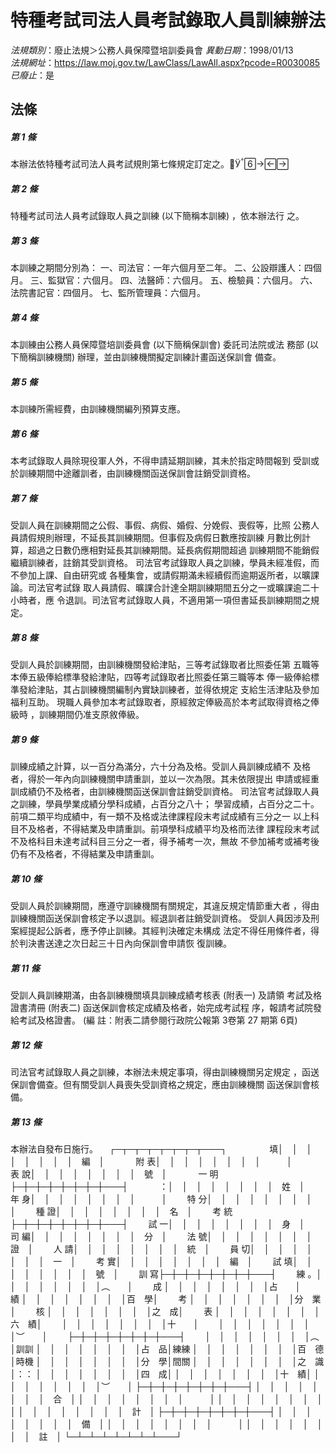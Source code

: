 # 特種考試司法人員考試錄取人員訓練辦法

*法規類別*：廢止法規＞公務人員保障暨培訓委員會
*異動日期*：1998/01/13  
*法規網址*：https://law.moj.gov.tw/LawClass/LawAll.aspx?pcode=R0030085
*已廢止*：是


## 法條
##### 第 1 條
本辦法依特種考試司法人員考試規則第七條規定訂定之。

##### 第 2 條
特種考試司法人員考試錄取人員之訓練 (以下簡稱本訓練) ，依本辦法行
之。

##### 第 3 條
本訓練之期間分別為：
一、司法官：一年六個月至二年。
二、公設辯護人：四個月。
三、監獄官：六個月。
四、法醫師：六個月。
五、檢驗員：六個月。
六、法院書記官：四個月。
七、監所管理員：六個月。


##### 第 4 條
本訓練由公務人員保障暨培訓委員會 (以下簡稱保訓會) 委託司法院或法
務部 (以下簡稱訓練機關) 辦理，並由訓練機關擬定訓練計畫函送保訓會
備查。

##### 第 5 條
本訓練所需經費，由訓練機關編列預算支應。

##### 第 6 條
本考試錄取人員除現役軍人外，不得申請延期訓練，其未於指定時間報到
受訓或於訓練期間中途離訓者，由訓練機關函送保訓會註銷受訓資格。

##### 第 7 條
受訓人員在訓練期間之公假、事假、病假、婚假、分娩假、喪假等，比照
公務人員請假規則辦理，不延長其訓練期間。但事假及病假日數應按訓練
月數比例計算，超過之日數仍應相對延長其訓練期間。延長病假期間超過
訓練期間不能銷假繼續訓練者，註銷其受訓資格。
司法官考試錄取人員之訓練，學員未經准假，而不參加上課、自由研究或
各種集會，或請假期滿未經續假而逾期返所者，以曠課論。司法官考試錄
取人員請假、曠課合計達全期訓練期間五分之一或曠課逾二十小時者，應
令退訓。司法官考試錄取人員，不適用第一項但書延長訓練期間之規定。

##### 第 8 條
受訓人員於訓練期間，由訓練機關發給津貼，三等考試錄取者比照委任第
五職等本俸五級俸給標準發給津貼，四等考試錄取者比照委任第三職等本
俸一級俸給標準發給津貼，其占訓練機關編制內實缺訓練者，並得依規定
支給生活津貼及參加福利互助。
現職人員參加本考試錄取者，原經敘定俸級高於本考試取得資格之俸級時
，訓練期間仍准支原敘俸級。

##### 第 9 條
訓練成績之計算，以一百分為滿分，六十分為及格。受訓人員訓練成績不
及格者，得於一年內向訓練機關申請重訓，並以一次為限。其未依限提出
申請或經重訓成績仍不及格者，由訓練機關函送保訓會註銷受訓資格。
司法官考試錄取人員之訓練，學員學業成績分學科成績，占百分之八十；
學習成績，占百分之二十。
前項二類平均成績中，有一類不及格或法律課程段末考試成績有三分之一
以上科目不及格者，不得結業及申請重訓。前項學科成績平均及格而法律
課程段末考試不及格科目未達考試科目三分之一者，得予補考一次，無故
不參加補考或補考後仍有不及格者，不得結業及申請重訓。

##### 第 10 條
受訓人員於訓練期間，應遵守訓練機關有關規定，其違反規定情節重大者
，得由訓練機關函送保訓會核定予以退訓。經退訓者註銷受訓資格。
受訓人員因涉及刑案經提起公訴者，應予停止訓練。其經判決確定未構成
法定不得任用條件者，得於判決書送達之次日起三十日內向保訓會申請恢
復訓練。

##### 第 11 條
受訓人員訓練期滿，由各訓練機關填具訓練成績考核表 (附表一) 及請領
考試及格證書清冊 (附表二) 函送保訓會核定成績及格者，始完成考試程
序，報請考試院發給考試及格證書。
 (編      註：附表二請參閱行政院公報第 3卷第 27 期第 6頁)

##### 第 12 條
司法官考試錄取人員之訓練，本辦法未規定事項，得由訓練機關另定規定
，函送保訓會備查。但有關受訓人員喪失受訓資格之規定，應由訓練機關
函送保訓會核備。

##### 第 13 條
本辦法自發布日施行。
  　┌─┬─┬─┬─┬─┬─┬─┬───┐　　  　  　
  填│　│　│　│　│　│　│　│　編　│　　  　  附
  表│　│　│　│　│　│　│　│　　　│　　  　  表
  說│　│　│　│　│　│　│　│　號　│　　  　  一
  明├─┼─┼─┼─┼─┼─┼─┼───┤　　  　
  ：│　│　│　│　│　│　│　│　姓　│　　  年
  身│　│　│　│　│　│　│　│　　　│　　  特
  分│　│　│　│　│　│　│　│　　　│　　  種
  證│　│　│　│　│　│　│　│　名　│　　  考
  統├─┼─┼─┼─┼─┼─┼─┼───┤　　  試
  一│　│　│　│　│　│　│　│　身　│　　  司
  編│　│　│　│　│　│　│　│　分　│　　  法
  號│　│　│　│　│　│　│　│　證　│　　  人
  請│　│　│　│　│　│　│　│　統　│　　  員
  切│　│　│　│　│　│　│　│　一　│　　  考
  實│　│　│　│　│　│　│　│　編　│　　  試
  填│　│　│　│　│　│　│　│　號　│　　  訓
  寫├─┼─┼─┼─┼─┼─┼─┼───┤　　  練
  。│　│　│　│　│　│　│　│︵　　│　　  成
    │　│　│　│　│　│　│　│占　　│　　  績
    │　│　│　│　│　│　│　│百　學│　　  考
    │　│　│　│　│　│　│　│分　業│　　  核
    │　│　│　│　│　│　│　│之　成│　　  表
    │　│　│　│　│　│　│　│六　績│　　
    │　│　│　│　│　│　│　│十　　│　　
    │　│　│　│　│　│　│　│︶　　│　　
    ├─┼─┼─┼─┼─┼─┼─┼───┤　　
    │　│　│　│　│　│　│　│︵　　│訓訓
    │　│　│　│　│　│　│　│占　品│練練
    │　│　│　│　│　│　│　│百　德│時機
    │　│　│　│　│　│　│　│分　學│間關
    │　│　│　│　│　│　│　│之　識│：：
    │　│　│　│　│　│　│　│四　成│
    │　│　│　│　│　│　│　│十　績│
    │　│　│　│　│　│　│　│︶　　│
    ├─┼─┼─┼─┼─┼─┼─┼───┤
    │　│　│　│　│　│　│　│　合　│
    │　│　│　│　│　│　│　│　　　│
    │　│　│　│　│　│　│　│　　　│
    │　│　│　│　│　│　│　│　計　│
    ├─┼─┼─┼─┼─┼─┼─┼───┤
    │　│　│　│　│　│　│　│　備　│
    │　│　│　│　│　│　│　│　　　│
    │　│　│　│　│　│　│　│　註　│
    └─┴─┴─┴─┴─┴─┴─┴───┘


